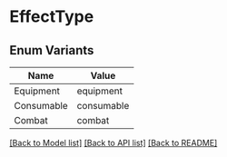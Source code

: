 # EffectType

## Enum Variants

| Name | Value |
|---- | -----|
| Equipment | equipment |
| Consumable | consumable |
| Combat | combat |


[[Back to Model list]](../README.md#documentation-for-models) [[Back to API list]](../README.md#documentation-for-api-endpoints) [[Back to README]](../README.md)


